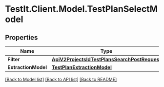 # TestIt.Client.Model.TestPlanSelectModel

## Properties

Name | Type | Description | Notes
------------ | ------------- | ------------- | -------------
**Filter** | [**ApiV2ProjectsIdTestPlansSearchPostRequest**](ApiV2ProjectsIdTestPlansSearchPostRequest.md) |  | [optional] 
**ExtractionModel** | [**TestPlanExtractionModel**](TestPlanExtractionModel.md) |  | [optional] 

[[Back to Model list]](../README.md#documentation-for-models) [[Back to API list]](../README.md#documentation-for-api-endpoints) [[Back to README]](../README.md)

